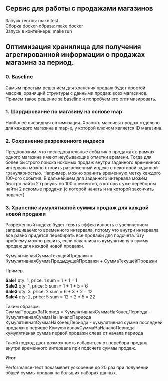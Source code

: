 ## Сервис для работы с продажами магазинов

Запуск тестов: make test\
Сборка docker-образа: make docker\
Запуск в контейнере: make run

## Оптимизация хранилища для получения агрегированной информации о продажах магазина за период.

### 0. Baseline
Самым простым решением для хранения продаж будет простой массив, хранящий структуры с данными продаж всех магазинов.
Примем такое решение за baseline и попробуем его оптимизировать.

### 1. Шардирование по магазину на основе map
Наиболее очевидная оптимизация. Хранить массивы продаж отдельно для каждого магазина в map-е, у которой ключом является ID магазина.

### 2. Сохранение разреженного индекса
Предположим, что последовательные события о продажах в рамках одного магазина имеют неубывающие отметки времени.
Тогда для более быстрого поиска искомых продаж внутри заданного временного интервала можно строить разреженный индекс 
с некоторой заданной гранулярностью. Например, можно хранить временную метку каждого 100-ого события. В дальнейшем для 
заданного интервала можем быстро найти 2 гранулы по 100 элементов, в которых уже перебором найти 2 искомые 
продажи (с которой начать и на которой закончить подсчет)

### 3. Хранение кумулятивной суммы продаж для каждой новой продажи
Разреженный индекс будет терять эффективность с увеличением запрашиваемого временного интервала, потому что внутри интервала
все равно придется перебирать все продажи для подсчета. Эту проблему можно решить, если накапливать кумулятивную сумму продаж для
каждой новой продажи. 

КумулятивнаяСуммаТекущейПродажи = КумулятивнаяСуммаПредыдущейПродажи + СуммаТекущейПродажи

Пример.

**Sale1**  qty: 1, price: 1     sum =      1 * 1 = 1\
**Sale2**  qty: 1, price: 5     sum = 1  + 1 * 5 = 6\
**Sale3**  qty: 3, price: 2     sum = 6  + 3 * 2 = 12\
**Sale4**  qty: 2, price: 5     sum = 12 + 2 * 5 = 22

Таким образом:\
СуммаПродажЗаПериод = КумулятивнаяСуммаНаКонецПериода - КумулятивнаяСуммаНаНачалоПериода
КумулятивнаяСуммаНаКонецПериода - кумулятивная сумма последней продажи в периоде
КумулятивнаяСуммаНаНачалоПериода - кумулятивная сумма первой продажи слева от начала периода

Такой подход дает возможность избавиться от перебора продаж внутри временного интервала при подсчете суммы продаж.

**Итог**

Performance-тест показывает ускорение до 20 раз при получении общей суммы продаж на больших наборах данных.
